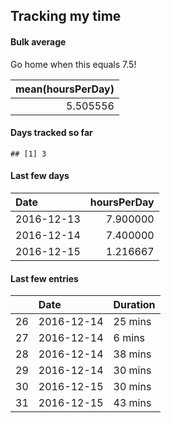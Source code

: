 Tracking my time
----------------



#### Bulk average

Go home when this equals 7.5!


| mean(hoursPerDay)|
|-----------------:|
|          5.505556|

#### Days tracked so far


```
## [1] 3
```

#### Last few days


|Date       | hoursPerDay|
|:----------|-----------:|
|2016-12-13 |    7.900000|
|2016-12-14 |    7.400000|
|2016-12-15 |    1.216667|

#### Last few entries


|   |Date       |Duration |
|:--|:----------|:--------|
|26 |2016-12-14 |25 mins  |
|27 |2016-12-14 |6 mins   |
|28 |2016-12-14 |38 mins  |
|29 |2016-12-14 |30 mins  |
|30 |2016-12-15 |30 mins  |
|31 |2016-12-15 |43 mins  |
